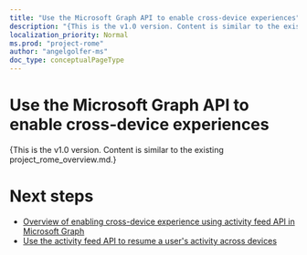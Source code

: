 ```yaml
---
title: "Use the Microsoft Graph API to enable cross-device experiences"
description: "{This is the v1.0 version. Content is similar to the existing project_rome_overview.md.}"
localization_priority: Normal
ms.prod: "project-rome"
author: "angelgolfer-ms"
doc_type: conceptualPageType
---
```


# Use the Microsoft Graph API to enable cross-device experiences

{This is the v1.0 version. Content is similar to the existing project_rome_overview.md.}

# Next steps

- [Overview of enabling cross-device experience using activity feed API in Microsoft Graph](/graph/activity-feed-concept-overview)
- [Use the activity feed API to resume a user's activity across devices](activity-feed-api-overview.md)
